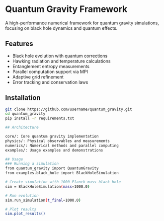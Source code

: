 # Quantum Gravity Framework

A high-performance numerical framework for quantum gravity simulations, focusing on black hole dynamics and quantum effects.

## Features

- Black hole evolution with quantum corrections
- Hawking radiation and temperature calculations
- Entanglement entropy measurements
- Parallel computation support via MPI
- Adaptive grid refinement
- Error tracking and conservation laws

## Installation

```bash
git clone https://github.com/username/quantum_gravity.git
cd quantum_gravity
pip install -r requirements.txt

## Architecture

core/: Core quantum gravity implementation
physics/: Physical observables and measurements
numerics/: Numerical methods and parallel computing
examples/: Usage examples and demonstrations

## Usage
### Running a simulation
from quantum_gravity import QuantumGravity
from examples.black_hole import BlackHoleSimulation

# Create simulation with 1000 Planck mass black hole
sim = BlackHoleSimulation(mass=1000.0)

# Run evolution
sim.run_simulation(t_final=1000.0)

# Plot results
sim.plot_results()

